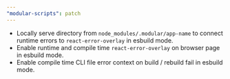 ```yaml
---
"modular-scripts": patch
---
```


- Locally serve directory from `node_modules/.modular/app-name` to connect runtime errors to `react-error-overlay` in esbuild mode.
- Enable runtime and compile time `react-error-overlay` on browser page in esbuild mode.
- Enable compile time CLI file error context on build / rebuild fail in esbuild mode.
